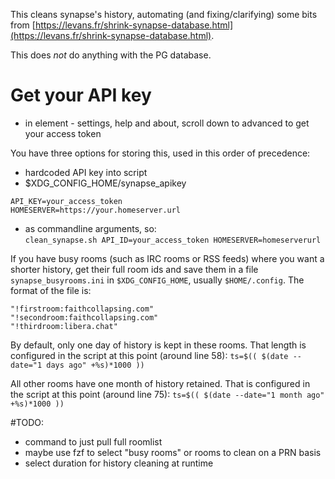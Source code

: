
This cleans synapse's history, automating (and fixing/clarifying) some bits from 
[https://levans.fr/shrink-synapse-database.html](https://levans.fr/shrink-synapse-database.html). 

This does *not* do anything with the PG database.

# Get your API key
- in element - settings, help and about, scroll down to advanced to get your access token

You have three options for storing this, used in this order of precedence:

* hardcoded API key into script
* $XDG_CONFIG_HOME/synapse_apikey
```
API_KEY=your_access_token
HOMESERVER=https://your.homeserver.url
```    
* as commandline arguments, so:  
`clean_synapse.sh API_ID=your_access_token HOMESERVER=homeserverurl`

If you have busy rooms (such as IRC rooms or RSS feeds) where you want a shorter 
history, get their full room ids and save them in a file `synapse_busyrooms.ini` in 
`$XDG_CONFIG_HOME`, usually `$HOME/.config`.  The format of the file is:

```
"!firstroom:faithcollapsing.com"
"!secondroom:faithcollapsing.com"
"!thirdroom:libera.chat"
```

By default, only one day of history is kept in these rooms. That length is configured 
in the script at this point (around line 58):
`ts=$(( $(date --date="1 days ago" +%s)*1000 ))`

All other rooms have one month of history retained.  That is configured in the 
script at this point (around line 75):
`ts=$(( $(date --date="1 month ago" +%s)*1000 ))`

#TODO:

* command to just pull full roomlist
* maybe use fzf to select "busy rooms" or rooms to clean on a PRN basis
* select duration for history cleaning at runtime
